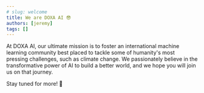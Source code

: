 ```yaml
---
# slug: welcome
title: We are DOXA AI 😎
authors: [jeremy]
tags: []
---
```


At DOXA AI, our ultimate mission is to foster an international machine learning community best placed to tackle some of humanity's most pressing challenges, such as climate change. We passionately believe in the transformative power of AI to build a better world, and we hope you will join us on that journey.

Stay tuned for more! 🚀

